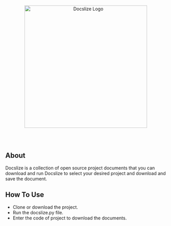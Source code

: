 <div align='center'>
  <br />
  <p>
    <a href='https://github.com/ThisIsMatin/Docslize'><img src='https://github.com/ThisIsMatin/Docslize/blob/main/dist/logo.png?raw=true' width='384' alt='Docslize Logo' /></a>
  </p>
    <br />
  <p>
    <img src='https://img.shields.io/badge/Testing-passing-green?logo=github' alt='' />

  </p>
</div>

## About
Docslize is a collection of open source project documents that you can download and run Docslize to select your desired project and download and save the document.

## How To Use
* Clone or download the project.
* Run the docslize.py file.
* Enter the code of project to download the documents.
